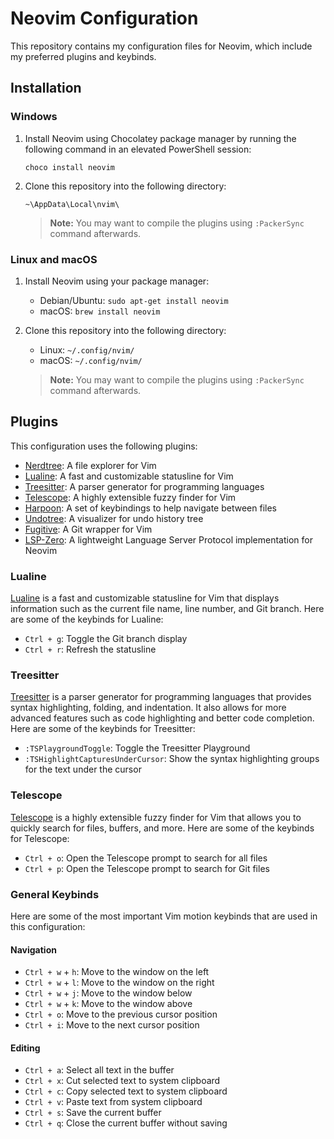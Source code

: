 # Neovim Configuration

This repository contains my configuration files for Neovim, which include my preferred plugins and keybinds.

## Installation

### Windows

1. Install Neovim using Chocolatey package manager by running the following command in an elevated PowerShell session:

    ```
    choco install neovim
    ```

2. Clone this repository into the following directory:

    ```
    ~\AppData\Local\nvim\
    ```
    
    > **Note:** You may want to compile the plugins using ``:PackerSync`` command afterwards.

    
### Linux and macOS

1. Install Neovim using your package manager:

   - Debian/Ubuntu: `sudo apt-get install neovim`
   - macOS: `brew install neovim`

2. Clone this repository into the following directory:

   - Linux: `~/.config/nvim/`
   - macOS: `~/.config/nvim/`
   
   > **Note:** You may want to compile the plugins using ``:PackerSync`` command afterwards.

## Plugins

This configuration uses the following plugins:

- [Nerdtree](https://github.com/preservim/nerdtree): A file explorer for Vim
- [Lualine](https://github.com/hoob3rt/lualine.nvim): A fast and customizable statusline for Vim
- [Treesitter](https://github.com/nvim-treesitter/nvim-treesitter): A parser generator for programming languages
- [Telescope](https://github.com/nvim-telescope/telescope.nvim): A highly extensible fuzzy finder for Vim
- [Harpoon](https://github.com/ThePrimeagen/harpoon): A set of keybindings to help navigate between files
- [Undotree](https://github.com/mbbill/undotree): A visualizer for undo history tree
- [Fugitive](https://github.com/tpope/vim-fugitive): A Git wrapper for Vim
- [LSP-Zero](https://github.com/creativenull/lsp-zero.nvim): A lightweight Language Server Protocol implementation for Neovim

### Lualine

[Lualine](https://github.com/hoob3rt/lualine.nvim) is a fast and customizable statusline for Vim that displays information such as the current file name, line number, and Git branch. Here are some of the keybinds for Lualine:

- `Ctrl + g`: Toggle the Git branch display
- `Ctrl + r`: Refresh the statusline

### Treesitter

[Treesitter](https://github.com/nvim-treesitter/nvim-treesitter) is a parser generator for programming languages that provides syntax highlighting, folding, and indentation. It also allows for more advanced features such as code highlighting and better code completion. Here are some of the keybinds for Treesitter:

- `:TSPlaygroundToggle`: Toggle the Treesitter Playground
- `:TSHighlightCapturesUnderCursor`: Show the syntax highlighting groups for the text under the cursor

### Telescope

[Telescope](https://github.com/nvim-telescope/telescope.nvim) is a highly extensible fuzzy finder for Vim that allows you to quickly search for files, buffers, and more. Here are some of the keybinds for Telescope:

- `Ctrl + o`: Open the Telescope prompt to search for all files
- `Ctrl + p`: Open the Telescope prompt to search for Git files

### General Keybinds

Here are some of the most important Vim motion keybinds that are used in this configuration:

#### Navigation

- `Ctrl + w` + `h`: Move to the window on the left
- `Ctrl + w` + `l`: Move to the window on the right
- `Ctrl + w` + `j`: Move to the window below
- `Ctrl + w` + `k`: Move to the window above
- `Ctrl + o`: Move to the previous cursor position
- `Ctrl + i`: Move to the next cursor position

#### Editing

- `Ctrl + a`: Select all text in the buffer
- `Ctrl + x`: Cut selected text to system clipboard
- `Ctrl + c`: Copy selected text to system clipboard
- `Ctrl + v`: Paste text from system clipboard
- `Ctrl + s`: Save the current buffer
- `Ctrl + q`: Close the current buffer without saving



